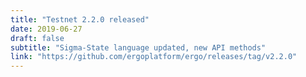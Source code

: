 ```yaml
---
title: "Testnet 2.2.0 released"
date: 2019-06-27
draft: false
subtitle: "Sigma-State language updated, new API methods"
link: "https://github.com/ergoplatform/ergo/releases/tag/v2.2.0"
---
```

